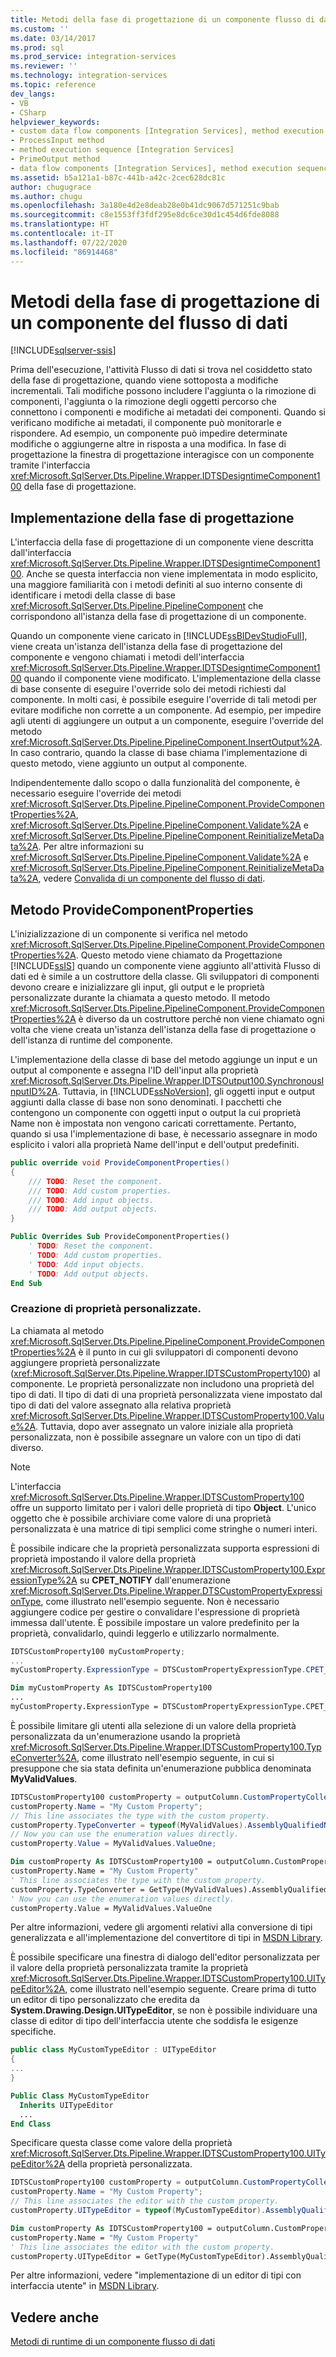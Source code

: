 ```yaml
---
title: Metodi della fase di progettazione di un componente flusso di dati | Microsoft Docs
ms.custom: ''
ms.date: 03/14/2017
ms.prod: sql
ms.prod_service: integration-services
ms.reviewer: ''
ms.technology: integration-services
ms.topic: reference
dev_langs:
- VB
- CSharp
helpviewer_keywords:
- custom data flow components [Integration Services], method execution sequence
- ProcessInput method
- method execution sequence [Integration Services]
- PrimeOutput method
- data flow components [Integration Services], method execution sequence
ms.assetid: b5a121a1-b87c-441b-a42c-2cec628dc81c
author: chugugrace
ms.author: chugu
ms.openlocfilehash: 3a180e4d2e8deab28e0b41dc9067d571251c9bab
ms.sourcegitcommit: c8e1553ff3fdf295e8dc6ce30d1c454d6fde8088
ms.translationtype: HT
ms.contentlocale: it-IT
ms.lasthandoff: 07/22/2020
ms.locfileid: "86914468"
---
```

# <a name="design-time-methods-of-a-data-flow-component"></a>Metodi della fase di progettazione di un componente del flusso di dati

[!INCLUDE[sqlserver-ssis](../../../includes/applies-to-version/sqlserver-ssis.md)]


  Prima dell'esecuzione, l'attività Flusso di dati si trova nel cosiddetto stato della fase di progettazione, quando viene sottoposta a modifiche incrementali. Tali modifiche possono includere l'aggiunta o la rimozione di componenti, l'aggiunta o la rimozione degli oggetti percorso che connettono i componenti e modifiche ai metadati dei componenti. Quando si verificano modifiche ai metadati, il componente può monitorarle e rispondere. Ad esempio, un componente può impedire determinate modifiche o aggiungerne altre in risposta a una modifica. In fase di progettazione la finestra di progettazione interagisce con un componente tramite l'interfaccia <xref:Microsoft.SqlServer.Dts.Pipeline.Wrapper.IDTSDesigntimeComponent100> della fase di progettazione.  
  
## <a name="design-time-implementation"></a>Implementazione della fase di progettazione  
 L'interfaccia della fase di progettazione di un componente viene descritta dall'interfaccia <xref:Microsoft.SqlServer.Dts.Pipeline.Wrapper.IDTSDesigntimeComponent100>. Anche se questa interfaccia non viene implementata in modo esplicito, una maggiore familiarità con i metodi definiti al suo interno consente di identificare i metodi della classe di base <xref:Microsoft.SqlServer.Dts.Pipeline.PipelineComponent> che corrispondono all'istanza della fase di progettazione di un componente.  
  
 Quando un componente viene caricato in [!INCLUDE[ssBIDevStudioFull](../../../includes/ssbidevstudiofull-md.md)], viene creata un'istanza dell'istanza della fase di progettazione del componente e vengono chiamati i metodi dell'interfaccia <xref:Microsoft.SqlServer.Dts.Pipeline.Wrapper.IDTSDesigntimeComponent100> quando il componente viene modificato. L'implementazione della classe di base consente di eseguire l'override solo dei metodi richiesti dal componente. In molti casi, è possibile eseguire l'override di tali metodi per evitare modifiche non corrette a un componente. Ad esempio, per impedire agli utenti di aggiungere un output a un componente, eseguire l'override del metodo <xref:Microsoft.SqlServer.Dts.Pipeline.PipelineComponent.InsertOutput%2A>. In caso contrario, quando la classe di base chiama l'implementazione di questo metodo, viene aggiunto un output al componente.  
  
 Indipendentemente dallo scopo o dalla funzionalità del componente, è necessario eseguire l'override dei metodi <xref:Microsoft.SqlServer.Dts.Pipeline.PipelineComponent.ProvideComponentProperties%2A>, <xref:Microsoft.SqlServer.Dts.Pipeline.PipelineComponent.Validate%2A> e <xref:Microsoft.SqlServer.Dts.Pipeline.PipelineComponent.ReinitializeMetaData%2A>. Per altre informazioni su <xref:Microsoft.SqlServer.Dts.Pipeline.PipelineComponent.Validate%2A> e <xref:Microsoft.SqlServer.Dts.Pipeline.PipelineComponent.ReinitializeMetaData%2A>, vedere [Convalida di un componente del flusso di dati](../../../integration-services/extending-packages-custom-objects/data-flow/validating-a-data-flow-component.md).  
  
## <a name="providecomponentproperties-method"></a>Metodo ProvideComponentProperties  
 L'inizializzazione di un componente si verifica nel metodo <xref:Microsoft.SqlServer.Dts.Pipeline.PipelineComponent.ProvideComponentProperties%2A>. Questo metodo viene chiamato da Progettazione [!INCLUDE[ssIS](../../../includes/ssis-md.md)] quando un componente viene aggiunto all'attività Flusso di dati ed è simile a un costruttore della classe. Gli sviluppatori di componenti devono creare e inizializzare gli input, gli output e le proprietà personalizzate durante la chiamata a questo metodo. Il metodo <xref:Microsoft.SqlServer.Dts.Pipeline.PipelineComponent.ProvideComponentProperties%2A> è diverso da un costruttore perché non viene chiamato ogni volta che viene creata un'istanza dell'istanza della fase di progettazione o dell'istanza di runtime del componente.  
  
 L'implementazione della classe di base del metodo aggiunge un input e un output al componente e assegna l'ID dell'input alla proprietà <xref:Microsoft.SqlServer.Dts.Pipeline.Wrapper.IDTSOutput100.SynchronousInputID%2A>. Tuttavia, in [!INCLUDE[ssNoVersion](../../../includes/ssnoversion-md.md)], gli oggetti input e output aggiunti dalla classe di base non sono denominati. I pacchetti che contengono un componente con oggetti input o output la cui proprietà Name non è impostata non vengono caricati correttamente. Pertanto, quando si usa l'implementazione di base, è necessario assegnare in modo esplicito i valori alla proprietà Name dell'input e dell'output predefiniti.  
  
```csharp  
public override void ProvideComponentProperties()  
{  
    /// TODO: Reset the component.  
    /// TODO: Add custom properties.  
    /// TODO: Add input objects.  
    /// TODO: Add output objects.  
}  
```  
  
```vb  
Public Overrides Sub ProvideComponentProperties()  
    ' TODO: Reset the component.  
    ' TODO: Add custom properties.  
    ' TODO: Add input objects.  
    ' TODO: Add output objects.  
End Sub  
```  
  
### <a name="creating-custom-properties"></a>Creazione di proprietà personalizzate.  
 La chiamata al metodo <xref:Microsoft.SqlServer.Dts.Pipeline.PipelineComponent.ProvideComponentProperties%2A> è il punto in cui gli sviluppatori di componenti devono aggiungere proprietà personalizzate (<xref:Microsoft.SqlServer.Dts.Pipeline.Wrapper.IDTSCustomProperty100>) al componente. Le proprietà personalizzate non includono una proprietà del tipo di dati. Il tipo di dati di una proprietà personalizzata viene impostato dal tipo di dati del valore assegnato alla relativa proprietà <xref:Microsoft.SqlServer.Dts.Pipeline.Wrapper.IDTSCustomProperty100.Value%2A>. Tuttavia, dopo aver assegnato un valore iniziale alla proprietà personalizzata, non è possibile assegnare un valore con un tipo di dati diverso.  
  
> [!NOTE]  
>  L'interfaccia <xref:Microsoft.SqlServer.Dts.Pipeline.Wrapper.IDTSCustomProperty100> offre un supporto limitato per i valori delle proprietà di tipo **Object**. L'unico oggetto che è possibile archiviare come valore di una proprietà personalizzata è una matrice di tipi semplici come stringhe o numeri interi.  
  
 È possibile indicare che la proprietà personalizzata supporta espressioni di proprietà impostando il valore della proprietà <xref:Microsoft.SqlServer.Dts.Pipeline.Wrapper.IDTSCustomProperty100.ExpressionType%2A> su **CPET_NOTIFY** dall'enumerazione <xref:Microsoft.SqlServer.Dts.Pipeline.Wrapper.DTSCustomPropertyExpressionType>, come illustrato nell'esempio seguente. Non è necessario aggiungere codice per gestire o convalidare l'espressione di proprietà immessa dall'utente. È possibile impostare un valore predefinito per la proprietà, convalidarlo, quindi leggerlo e utilizzarlo normalmente.  
  
```csharp  
IDTSCustomProperty100 myCustomProperty;  
...  
myCustomProperty.ExpressionType = DTSCustomPropertyExpressionType.CPET_NOTIFY;  
```  
  
```vb  
Dim myCustomProperty As IDTSCustomProperty100  
...  
myCustomProperty.ExpressionType = DTSCustomPropertyExpressionType.CPET_NOTIFY  
```  
  
 È possibile limitare gli utenti alla selezione di un valore della proprietà personalizzata da un'enumerazione usando la proprietà <xref:Microsoft.SqlServer.Dts.Pipeline.Wrapper.IDTSCustomProperty100.TypeConverter%2A>, come illustrato nell'esempio seguente, in cui si presuppone che sia stata definita un'enumerazione pubblica denominata **MyValidValues**.  
  
```csharp  
IDTSCustomProperty100 customProperty = outputColumn.CustomPropertyCollection.New();  
customProperty.Name = "My Custom Property";  
// This line associates the type with the custom property.  
customProperty.TypeConverter = typeof(MyValidValues).AssemblyQualifiedName;  
// Now you can use the enumeration values directly.  
customProperty.Value = MyValidValues.ValueOne;    
```  
  
```vb  
Dim customProperty As IDTSCustomProperty100 = outputColumn.CustomPropertyCollection.New   
customProperty.Name = "My Custom Property"   
' This line associates the type with the custom property.  
customProperty.TypeConverter = GetType(MyValidValues).AssemblyQualifiedName   
' Now you can use the enumeration values directly.  
customProperty.Value = MyValidValues.ValueOne  
```  
  
 Per altre informazioni, vedere gli argomenti relativi alla conversione di tipi generalizzata e all'implementazione del convertitore di tipi in [MSDN Library](https://go.microsoft.com/fwlink/?LinkId=7022).  
  
 È possibile specificare una finestra di dialogo dell'editor personalizzata per il valore della proprietà personalizzata tramite la proprietà <xref:Microsoft.SqlServer.Dts.Pipeline.Wrapper.IDTSCustomProperty100.UITypeEditor%2A>, come illustrato nell'esempio seguente. Creare prima di tutto un editor di tipo personalizzato che eredita da **System.Drawing.Design.UITypeEditor**, se non è possibile individuare una classe di editor di tipo dell'interfaccia utente che soddisfa le esigenze specifiche.  
  
```csharp  
public class MyCustomTypeEditor : UITypeEditor  
{  
...  
}  
```  
  
```vb  
Public Class MyCustomTypeEditor  
  Inherits UITypeEditor   
  ...  
End Class  
```  
  
 Specificare questa classe come valore della proprietà <xref:Microsoft.SqlServer.Dts.Pipeline.Wrapper.IDTSCustomProperty100.UITypeEditor%2A> della proprietà personalizzata.  
  
```csharp  
IDTSCustomProperty100 customProperty = outputColumn.CustomPropertyCollection.New();  
customProperty.Name = "My Custom Property";  
// This line associates the editor with the custom property.  
customProperty.UITypeEditor = typeof(MyCustomTypeEditor).AssemblyQualifiedName;  
```  
  
```vb  
Dim customProperty As IDTSCustomProperty100 = outputColumn.CustomPropertyCollection.New   
customProperty.Name = "My Custom Property"   
' This line associates the editor with the custom property.  
customProperty.UITypeEditor = GetType(MyCustomTypeEditor).AssemblyQualifiedName  
```  
  
 Per altre informazioni, vedere "implementazione di un editor di tipi con interfaccia utente" in [MSDN Library](https://go.microsoft.com/fwlink/?LinkId=7022).  
  
## <a name="see-also"></a>Vedere anche  
 [Metodi di runtime di un componente flusso di dati](../../../integration-services/extending-packages-custom-objects/data-flow/run-time-methods-of-a-data-flow-component.md)  
  
  
